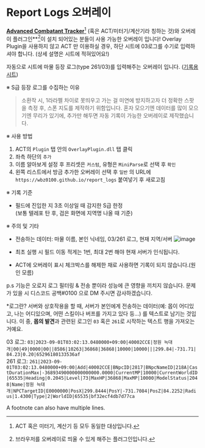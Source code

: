 # Report Logs 오버레이

**[Advanced Combatant Tracker](https://ffxivhaeru.tistory.com/notice/21)**[^1] (혹은 ACT/미터기/계산기라 칭하는 것)와 오버레이 플러그인**[^2]이 설치 되어있는 분들이 사용 가능한 오버레이 입니다!
Overlay Plugin을 사용하지 않고 ACT 만 이용하실 경우, 하단 시트에 03로그를 수기로 입력하셔야 합니다. (상세 설명은 시트에 적혀있어요!)  

자동으로 시트에 마물 등장 로그(type 261/03)를 입력해주는 오버레이 입니다.  ([기록용 시트](https://docs.google.com/spreadsheets/d/1jtRimkaHAzJ8h5O2Z8Y3RD0dwYQ3q6Xrvv6kGWUxLYY))  

※ S급 등장 로그를 수집하는 이유
>소환작 시, 1라라펠 차이로 못띄우고 가는 걸 미연에 방지하고자 더 정확한 스팟을 측정 후, 스폰 지도를 제작하기 위함입니다.
>혼자 모으기엔 데이터를 많이 모으기엔 무리가 있기에, 추가만 해두면 자동 기록이 가능한 오버레이로 제작했습니다.

※ 사용 방법  
1. ACT의 `Plugin` 탭 안의 `OverlayPlugin.dll` 탭 클릭
2. 좌측 하단의 `추가`
3. 이름 알아보게 설정 후 프리셋은 `커스텀`, 유형은 `MiniParse`로 선택 후 `확인`
4. 왼쪽 리스트에서 방금 추가한 오버레이 선택 후 `일반` 의 URL에 `https://wbz0100.github.io/report_logs` 붙여넣기 후 새로고침

※ 기록 기준 
- 필드에 진입한 지 3초 이상일 때 감지한 S급 한정  
  (보통 텔레포 탄 후, 검은 화면에 지역명 나올 때 기준)

※ 주의 및 기타
- 전송하는 데이터: 마물 이름, 본인 닉네임, 03/261 로그, 현재 지역/서버
  ![image](https://github.com/wbz0100/report_logs/assets/91980289/d66e7cd7-bcba-4c85-9ce1-7fdde784edea)

- 최초 실행 시 필드 이동 적게는 1번, 최대 2번 해야 현재 서버가 인식됩니다.
- ACT에 오버레이 표시 체크박스를 해제한 채로 사용하면 기록이 되지 않습니다.(원인 모름)

p.s 기능은 오로지 로그 필터링 & 전송 뿐이라 성능에 큰 영향을 끼치지 않습니다.
문제가 있을 시 디스코드 공백#0100 으로 DM 주시면 감사하겠습니다.

*로그란? 서버와 상호작용을 할 때, 서버가 본인에게 전송하는 데이터(예: 몹이 어디있고, 나는 어디있으며, 어떤 스킬이나 버프를 가지고 있다 등...) 를 텍스트로 남기는 것입니다.
이 중, **몹의 발견**과 관련된 로그인 `03` 혹은 `261`로 시작하는 텍스트 행을 가져오는 거예요.  
  
03 로그: `03|2023-09-01T03:02:13.0480000+09:00|40002CCE|정원 늑대개|00|49|0000|00||8586|10263|36868|36868|10000|10000|||299.84|-731.71|84.23|0.20|65296180133536af`  
261 로그: `261|2023-09-01T03:02:13.0480000+09:00|Add|40002CCE|BNpcID|2817|BNpcNameID|218A|CastDurationMax|-36893490000000000000.0000|CurrentMP|10000|CurrentWorldID|65535|Heading|0.2045|Level|73|MaxHP|36868|MaxMP|10000|ModelStatus|2048|Name|정원 늑대개|NPCTargetID|E0000000|PosX|299.8444|PosY|-731.7084|PosZ|84.2252|Radius|1.4300|Type|2|WorldID|65535|bf32ecf4db7d77ca`

A footnote can also have multiple lines.

[^1]: ACT 혹은 미터기, 계산기 등 모두 동일한 대상입니다.
[^2]: 브라우저를 오버레이로 띄울 수 있게 해주는 플러그인입니다.

